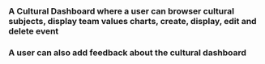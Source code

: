 ### A Cultural Dashboard where a user can browser cultural subjects, display team values charts, create, display, edit and delete event
### A user can also add feedback about the cultural dashboard 